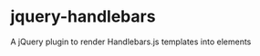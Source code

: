 jquery-handlebars
=================

A jQuery plugin to render Handlebars.js templates into elements
